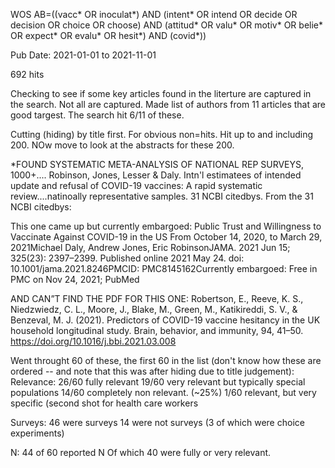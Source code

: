  WOS
AB=((vacc* OR  inoculat*) AND (intent* OR intend OR decide OR decision OR choice OR choose) AND (attitud* OR valu* OR motiv* OR belie* OR expect* OR evalu* OR hesit*) AND (covid*))

Pub Date:
2021-01-01 to 2021-11-01

692 hits

Checking to see if some key articles found in the literture are captured in the search.  Not all are captured.  Made list of authors from 11 articles that are good targest.   The search hit 6/11 of these.

Cutting (hiding) by title first.  For obvious non=hits.  Hit up to and including 200.  NOw move to look at the abstracts for these 200.

*FOUND SYSTEMATIC META-ANALYSIS OF NATIONAL REP SURVEYS, 1000+....
Robinson, Jones, Lesser & Daly.  Intn'l estimatees of intended update and refusal of COVID-19 vaccines: A rapid systematic review....natinoally representative samples.  31 NCBI citedbys.  From the 31 NCBI citedbys:

This one came up but currently embargoed: Public Trust and Willingness to Vaccinate Against COVID-19 in the US From October 14, 2020, to March 29, 2021Michael Daly, Andrew Jones, Eric RobinsonJAMA. 2021 Jun 15; 325(23): 2397–2399. Published online 2021 May 24. doi: 10.1001/jama.2021.8246PMCID: PMC8145162Currently embargoed: Free in PMC on Nov 24, 2021; PubMed

AND CAN”T FIND THE PDF FOR THIS ONE:
Robertson, E., Reeve, K. S., Niedzwiedz, C. L., Moore, J., Blake, M., Green, M., Katikireddi, S. V., & Benzeval, M. J. (2021). Predictors of COVID-19 vaccine hesitancy in the UK household longitudinal study. Brain, behavior, and immunity, 94, 41–50. https://doi.org/10.1016/j.bbi.2021.03.008

Went throught 60 of these, the first 60 in the list (don't know how these are ordered -- and note that this was after hiding due to title judgement):
Relevance:
    26/60 fully relevant 
    19/60 very relevant but typically special populations
    14/60 completely non relevant. (~25%)
    1/60 relevant, but very specific (second shot for health care workers

Surveys:
    46 were surveys
    14 were not surveys (3 of which were choice experiments)

N:
    44 of 60 reported N
        Of which 40 were fully or very relevant.


    